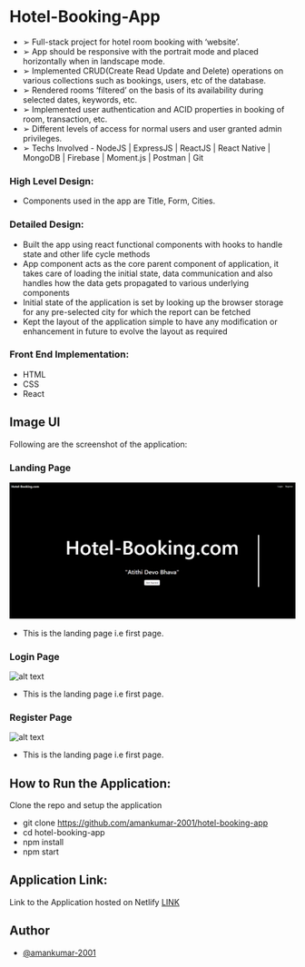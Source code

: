 
# Hotel-Booking-App

- ➢ Full-stack project for hotel room booking with ‘website’.
- ➢ App should be responsive with the portrait mode and placed horizontally when in landscape mode.
- ➢ Implemented CRUD(Create Read Update and Delete) operations on various collections such as bookings, users, etc of the database.
- ➢ Rendered rooms ‘filtered’ on the basis of its availability during selected dates, keywords, etc.
- ➢ Implemented user authentication and ACID properties in booking of room, transaction, etc.
- ➢ Different levels of access for normal users and user granted admin privileges.
- ➢ Techs Involved - NodeJS | ExpressJS | ReactJS | React Native | MongoDB | Firebase | Moment.js | Postman | Git


### High Level Design:

- Components used in the app are Title, Form, Cities.

### Detailed Design:

- Built the app using react functional components with hooks to handle state and other life cycle methods
- App component acts as the core parent component of application, it takes care of loading the initial state, data communication and also handles how the data gets propagated to various underlying components
- Initial state of the application is set by looking up the browser storage for any pre-selected city for which the report can be fetched
- Kept the layout of the application simple to have any modification or enhancement in future to evolve the layout as required

### Front End Implementation:

- HTML
- CSS
- React

## Image UI
Following are the screenshot of the application:

### Landing Page
![alt text](./client/public/landingPicture.png)
- This is the landing page i.e first page.

### Login Page
![alt text](./client/public/loginPicture.png)
- This is the landing page i.e first page.

### Register Page
![alt text](./client/public/registerPicture.png)
- This is the landing page i.e first page.


## How to Run the Application:

Clone the repo and setup the application

- git clone https://github.com/amankumar-2001/hotel-booking-app
- cd hotel-booking-app
- npm install
- npm start


## Application Link:

Link to the Application hosted on Netlify [LINK](https://hotel-booking-hnkaj9iio-amankumar-2001.vercel.app/)



## Author

- [@amankumar-2001](https://www.github.com/amankumar-2001)

